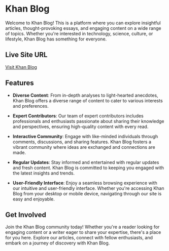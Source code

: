 # Khan Blog

Welcome to Khan Blog! This is a platform where you can explore insightful articles, thought-provoking essays, and engaging content on a wide range of topics. Whether you're interested in technology, science, culture, or lifestyle, Khan Blog has something for everyone.

## Live Site URL
[Visit Khan Blog](https://eleveth-assignment-khan-blog.web.app)

## Features

- **Diverse Content**: From in-depth analyses to light-hearted anecdotes, Khan Blog offers a diverse range of content to cater to various interests and preferences.
  
- **Expert Contributors**: Our team of expert contributors includes professionals and enthusiasts passionate about sharing their knowledge and perspectives, ensuring high-quality content with every read.

- **Interactive Community**: Engage with like-minded individuals through comments, discussions, and sharing features. Khan Blog fosters a vibrant community where ideas are exchanged and connections are made.

- **Regular Updates**: Stay informed and entertained with regular updates and fresh content. Khan Blog is committed to keeping you engaged with the latest insights and trends.

- **User-Friendly Interface**: Enjoy a seamless browsing experience with our intuitive and user-friendly interface. Whether you're accessing Khan Blog from your desktop or mobile device, navigating through our site is easy and enjoyable.

## Get Involved

Join the Khan Blog community today! Whether you're a reader looking for engaging content or a writer eager to share your expertise, there's a place for you here. Explore our articles, connect with fellow enthusiasts, and embark on a journey of discovery with Khan Blog.
